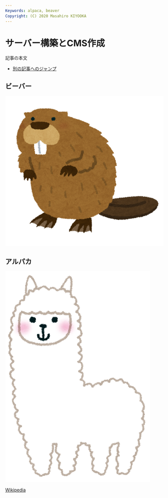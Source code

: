 ```yaml
---
Keywords: alpaca, beaver
Copyright: (C) 2020 Masahiro KIYOOKA
---
```


# サーバー構築とCMS作成

記事の本文


* [別の記事へのジャンプ](#alpaca)

## ビーバー

![ビーバー](./beaver.png)

## <span id="alpaca">アルパカ</span>

![](alpaca.png)

[Wikipedia](https://ja.wikipedia.org/wiki/%E3%83%93%E3%83%BC%E3%83%90%E3%83%BC)

